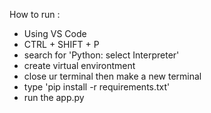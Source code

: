 How to run :
- Using VS Code
- CTRL + SHIFT + P
- search for 'Python: select Interpreter'
- create virtual environtment
- close ur terminal then make a new terminal
- type 'pip install -r requirements.txt'
- run the app.py